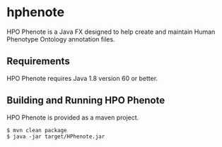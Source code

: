 # hphenote
HPO Phenote is a Java FX designed to help create and maintain Human Phenotype Ontology annotation files.

## Requirements
HPO Phenote requires Java 1.8 version 60 or better.

## Building and Running HPO Phenote
HPO Phenote is provided as a maven project.
```
$ mvn clean package
$ java -jar target/HPhenote.jar
```


